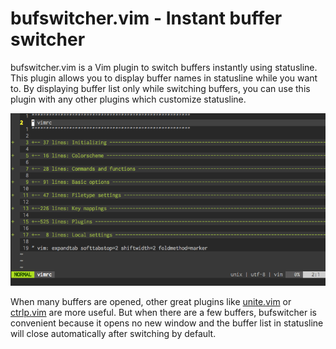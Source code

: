 # bufswitcher.vim - Instant buffer switcher

bufswitcher.vim is a Vim plugin to switch buffers instantly using statusline.
This plugin allows you to display buffer names in statusline while you want to.
By displaying buffer list only while switching buffers, you can use this plugin with
any other plugins which customize statusline.  

![Switching buffers](screenshots/switching.gif)

When many buffers are opened, other great plugins like [unite.vim][unite] or
[ctrlp.vim][ctrlp] are more useful. But when there are a few buffers, bufswitcher
is convenient because it opens no new window and the buffer list in statusline
will close automatically after switching by default.

[unite]: https://github.com/Shougo/unite.vim
[ctrlp]: https://github.com/kien/ctrlp.vim
